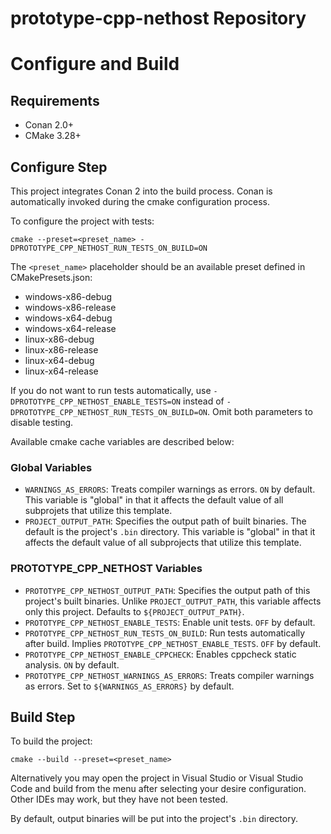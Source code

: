 # prototype-cpp-nethost Repository

# Configure and Build

## Requirements

 - Conan 2.0+
 - CMake 3.28+

## Configure Step

This project integrates Conan 2 into the build process. Conan is automatically
invoked during the cmake configuration process.

To configure the project with tests:

```
cmake --preset=<preset_name> -DPROTOTYPE_CPP_NETHOST_RUN_TESTS_ON_BUILD=ON
```

The `<preset_name>` placeholder should be an available preset defined in
CMakePresets.json:

- windows-x86-debug
- windows-x86-release
- windows-x64-debug
- windows-x64-release
- linux-x86-debug
- linux-x86-release
- linux-x64-debug
- linux-x64-release

If you do not want to run tests automatically, use `-DPROTOTYPE_CPP_NETHOST_ENABLE_TESTS=ON` 
instead of `-DPROTOTYPE_CPP_NETHOST_RUN_TESTS_ON_BUILD=ON`. Omit both parameters
to disable testing.

Available cmake cache variables are described below:

### Global Variables

 - `WARNINGS_AS_ERRORS`: Treats compiler warnings as errors. `ON` by default. This 
   variable is "global" in that it affects the default value of all subprojets that
   utilize this template.
 - `PROJECT_OUTPUT_PATH`: Specifies the output path of built binaries. The default is 
   the project's `.bin` directory. This variable is "global" in that it affects the 
   default value of all subprojects that utilize this template.
   
### PROTOTYPE_CPP_NETHOST Variables

 - `PROTOTYPE_CPP_NETHOST_OUTPUT_PATH`: Specifies the output path of this project's 
   built binaries. Unlike `PROJECT_OUTPUT_PATH`, this variable affects only this
   project. Defaults to `${PROJECT_OUTPUT_PATH}`.
 - `PROTOTYPE_CPP_NETHOST_ENABLE_TESTS`: Enable unit tests. `OFF` by default.
 - `PROTOTYPE_CPP_NETHOST_RUN_TESTS_ON_BUILD`: Run tests automatically after build.
   Implies `PROTOTYPE_CPP_NETHOST_ENABLE_TESTS`. `OFF` by default.
 - `PROTOTYPE_CPP_NETHOST_ENABLE_CPPCHECK`: Enables cppcheck static analysis. `ON`
   by default.
 - `PROTOTYPE_CPP_NETHOST_WARNINGS_AS_ERRORS`: Treats compiler warnings as errors.
   Set to `${WARNINGS_AS_ERRORS}` by default.


## Build Step

To build the project:

```
cmake --build --preset=<preset_name>
```

Alternatively you may open the project in Visual Studio or Visual Studio Code and 
build from the menu after selecting your desire configuration. Other IDEs may 
work, but they have not been tested.

By default, output binaries will be put into the project's `.bin` directory.
